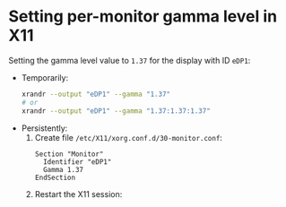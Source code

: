 # Setting per-monitor gamma level in X11

Setting the gamma level value to `1.37` for the display with ID `eDP1`:

-   Temporarily:
    ```sh
    xrandr --output "eDP1" --gamma "1.37"
    # or
    xrandr --output "eDP1" --gamma "1.37:1.37:1.37"
    ```
-   Persistently:
    1. Create file `/etc/X11/xorg.conf.d/30-monitor.conf`:
        ```xf86config
        Section "Monitor"
          Identifier "eDP1"
          Gamma 1.37
        EndSection
        ```
    2. Restart the X11 session:
